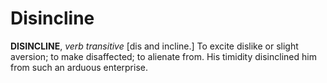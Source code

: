 # Disincline

**DISINCLINE**, _verb transitive_ \[dis and incline.\] To excite dislike or slight aversion; to make disaffected; to alienate from. His timidity disinclined him from such an arduous enterprise.